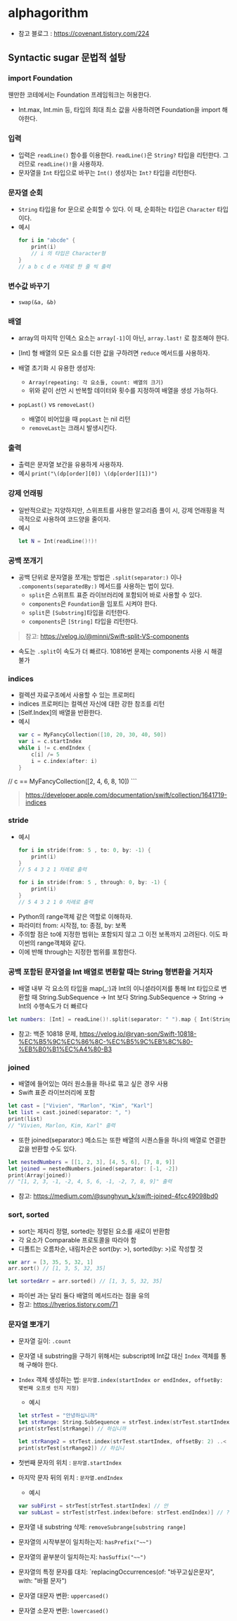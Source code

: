 # alphagorithm
- 참고 블로그 : https://covenant.tistory.com/224

## Syntactic sugar 문법적 설탕

### import Foundation
웬만한 코테에서는 Foundation 프레임워크는 허용한다.
- Int.max, Int.min 등, 타입의 최대 최소 값을 사용하려면 Foundation을 import 해야한다.

### 입력
- 입력은 `readLine()` 함수를 이용한다. `readLine()`은 `String?` 타입을 리턴한다. 그러므로 `readLine()!`을 사용하자.
- 문자열을 `Int` 타입으로 바꾸는 `Int()` 생성자는 `Int?` 타입을 리턴한다.

### 문자열 순회
- `String` 타입을 for 문으로 순회할 수 있다. 이 때, 순회하는 타입은 `Character` 타입이다.
- 예시 
    ```swift
    for i in "abcde" {
        print(i)
        // i 의 타입은 Character형
    }
    // a b c d e 차례로 한 줄 씩 출력
    ```
    
### 변수값 바꾸기
- `swap(&a, &b)`

### 배열
- array의 마지막 인덱스 요소는 `array[-1]`이 아닌, `array.last!` 로 참조해야 한다.

- [Int] 형 배열의 모든 요소를 더한 값을 구하려면 `reduce` 메서드를 사용하자.

- 배열 초기화 시 유용한 생성자:
    - `Array(repeating: 각 요소들, count: 배열의 크기)`
    - 위와 같이 선언 시 반복할 데이터와 횟수를 지정하여 배열을 생성 가능하다.

- `popLast()` vs `removeLast()`
    - 배열이 비어있을 때 `popLast` 는 nil 리턴
    - `removeLast`는 크래시 발생시킨다.

### 출력
- 출력은 문자열 보간을 유용하게 사용하자. 
- 예시 `print("\(dp[order][0]) \(dp[order][1])")`

### 강제 언래핑
- 일반적으로는 지양하지만, 스위프트를 사용한 알고리즘 풀이 시, 강제 언래핑을 적극적으로 사용하여 코드양을 줄이자.
- 예시
    ```swift
    let N = Int(readLine()!)!
    ```

### 공백 쪼개기
- 공백 단위로 문자열을 쪼개는 방법은 `.split(separator:)` 이나 `.components(separatedBy:)` 메서드를 사용하는 법이 있다.
    - `split`은 스위프트 표준 라이브러리에 포함되어 바로 사용할 수 있다.
    - `components`은 `Foundation`을 임포트 시켜야 한다.
    - `split`은 `[Substring]`타입을 리턴한다.
    - `components`은 `[String]` 타입을 리턴한다.
> 참고: https://velog.io/@minni/Swift-split-VS-components
- 속도는 `.split`이 속도가 더 빠르다. 10816번 문제는 components 사용 시 해결 불가

### indices
- 컬렉션 자료구조에서 사용할 수 있는 프로퍼티
- indices 프로퍼티는 컬렉션 자신에 대한 강한 참조를 리턴
- [Self.Index]의 배열을 반환한다.
- 예시
    ```swift
    var c = MyFancyCollection([10, 20, 30, 40, 50])
    var i = c.startIndex
    while i != c.endIndex {
        c[i] /= 5
        i = c.index(after: i)
    }
// c == MyFancyCollection([2, 4, 6, 8, 10])
    ```

> https://developer.apple.com/documentation/swift/collection/1641719-indices


### stride

- 예시
    ```swift
    for i in stride(from: 5 , to: 0, by: -1) {
        print(i)
    }
    // 5 4 3 2 1 차례로 출력

    for i in stride(from: 5 , through: 0, by: -1) {
        print(i)
    }
    // 5 4 3 2 1 0 차례로 출력
    ```
- Python의 range객체 같은 역할로 이해하자.
- 파라미터 from: 시작점, to: 종점, by: 보폭
- 주의할 점은 to에 지정한 범위는 포함되지 않고 그 이전 보폭까지 고려된다. 이도 파이썬의 range객체와 같다.
- 이에 반해 through는 지정한 범위를 포함한다.

### 공백 포함된 문자열을 Int 배열로 변환할 때는 String 형변환을 거치자
- 배열 내부 각 요소의 타입을 map(_:)과 Int의 이니셜라이저를 통해 Int 타입으로 변환할 때 String.SubSequence -> Int 보다 String.SubSequence -> String -> Int의 수행속도가 더 빠르다
```swift
let numbers: [Int] = readLine()!.split(separator: " ").map { Int(String($0))! }
```
- 참고: 백준 10818 문제, https://velog.io/@ryan-son/Swift-10818-%EC%B5%9C%EC%86%8C-%EC%B5%9C%EB%8C%80-%EB%B0%B1%EC%A4%80-B3

### joined
- 배열에 들어있는 여러 원소들을 하나로 묶고 싶은 경우 사용
- Swift 표준 라이브러리에 포함
```swift
let cast = ["Vivien", "Marlon", "Kim", "Karl"]
let list = cast.joined(separator: ", ")
print(list)
// "Vivien, Marlon, Kim, Karl" 출력
```

- 또한 joined(separator:) 메소드는 또한 배열의 시퀀스들을 하나의 배열로 연결한 값을 반환할 수도 있다.
```swift
let nestedNumbers = [[1, 2, 3], [4, 5, 6], [7, 8, 9]]
let joined = nestedNumbers.joined(separator: [-1, -2])
print(Array(joined))
// "[1, 2, 3, -1, -2, 4, 5, 6, -1, -2, 7, 8, 9]" 출력
```
- 참고: https://medium.com/@sunghyun_k/swift-joined-4fcc49098bd0

### sort, sorted
- sort는 제자리 정렬, sorted는 정렬된 요소를 새로이 반환함
- 각 요소가 Comparable 프로토콜을 따라야 함
- 디폴트는 오름차순, 내림차순은 sort(by: >), sorted(by: >)로 작성할 것
```swift
var arr = [3, 35, 5, 32, 1]
arr.sort() // [1, 3, 5, 32, 35]

let sortedArr = arr.sorted() // [1, 3, 5, 32, 35]
```
- 파이썬 과는 달리 둘다 배열의 메서드라는 점을 유의
- 참고: https://hyerios.tistory.com/71

### 문자열 뽀개기
- 문자열 길이: `.count`
- 문자열 내 substring을 구하기 위해서는 subscript에 Int값 대신 `Index` 객체를 통해 구해야 한다.
- `Index` 객체 생성하는 법: `문자열.index(startIndex or endIndex, offsetBy: 몇번째 오프셋 인지 지정)`
    - 예시
    ```swift
    let strTest = "안녕하십니까"
    let strRange: String.SubSequence = strTest.index(strTest.startIndex, offsetBy: 2) ... strTest.index(strTest.endIndex, offsetBy: -2) // 타입에 주의할 것
    print(strTest[strRange]) // 하십니까

    let strRange2 = strTest.index(strTest.startIndex, offsetBy: 2) ..< strTest.index(strTest.endIndex, offsetBy: -2)
    print(strTest[strRange2]) // 하십니
    ```
- 첫번째 문자의 위치 : `문자열.startIndex`
- 마지막 문자 뒤의 위치 : `문자열.endIndex`
    - 예시
    ```swift
    var subFirst = strTest[strTest.startIndex] // 안
    var subLast = strTest[strTest.index(before: strTest.endIndex)] // ?
    ```
- 문자열 내 substring 삭제: `removeSubrange[substring range]`

- 문자열의 시작부분이 일치하는지: `hasPrefix("~~")`
- 문자열의 끝부분이 일치하는지: `hasSuffix("~~")`

- 문자열의 특정 문자를 대치: `replacingOccurrences(of: "바꾸고싶은문자", with: "바뀔 문자")

- 문자열 대문자 변환: `uppercased()`
- 문자열 소문자 변환: `lowercased()`
